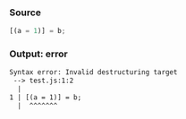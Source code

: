 ### Source
```js
[(a = 1)] = b;
```

### Output: error
```txt
Syntax error: Invalid destructuring target
 --> test.js:1:2
  |
1 | [(a = 1)] = b;
  |  ^^^^^^^ 
```
